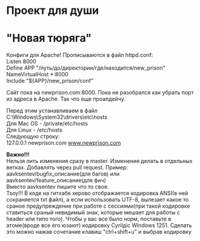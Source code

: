 # Проект для души
# "Новая тюряга"

Конфиги для Apache! Прописываются в файл httpd.conf:  
Listen 8000  
Define APP "/путь/до/директории/где/находится/new_prison"  
NameVirtualHost *:8000  
Include "${APP}/new_prison/conf"  

Сайт пока на newprison.com:8000. Пока не разобрался как убрать порт из адреса в Apache. Так что еще проапдейчу.  

Перед этим устанавливаем в файл C:\Windows\System32\drivers\etc\hosts  
Для Mac OS - /private/etc/hosts  
Для Linux - /etc/hosts  
Следующую строку:  
127.0.0.1 newprison.com www.newprison.com  

**Важно!!!**  
Нельзя лить изменения сразу в master. Изменения делать в отдельных ветках. Добавлять через pull request. Пример:  
aavksentev/bugfix_описание(для багов) или aavksentev/feature_описание(для фич)  
Вместо aavksentev пишите что то свое.  
Tsoy!!!
В коде на гитхабе херово отображается кодировка ANSI(в ней сохраняется txt файл), а если использовать UTF-8, вылезает какое то сраное предупреждение при работе с сессиями(при такой кодировке ставиться сраный невидимый знак, которые мешает для работы с header или типо того). Чтобы у вас все было норм, поставьте в атоме(вроде все его юзают) кодировку Cyrilдic Windows 1251. Сделать это можно нажав сочетание клавиш "ctrl+shift+u" и выбрав кодировку
